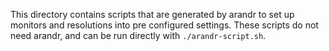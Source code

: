 This directory contains scripts that are generated by arandr to set up monitors and resolutions into pre configured settings.
These scripts do not need arandr, and can be run directly with `./arandr-script.sh`.
